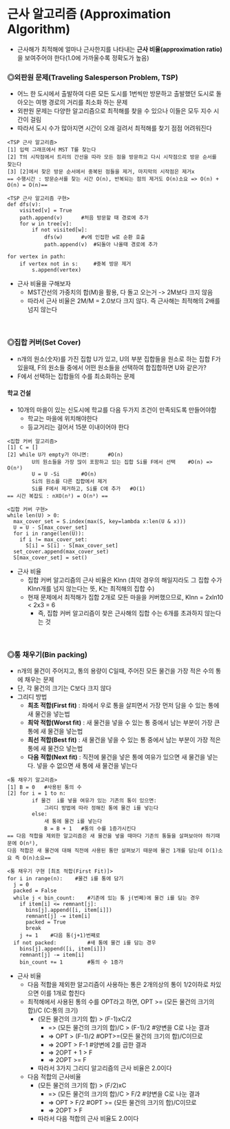 # 근사 알고리즘 (Approximation Algorithm)
* 근사해가 최적해에 얼마나 근사한지를 나타내는 <strong>근사 비율(approximation ratio)</strong>을 보여주어야 한다(1.0에 가까울수록 정확도가 높음)

### ◎외판원 문제(Traveling Salesperson Problem, TSP)
* 어느 한 도시에서 출발하여 다른 모든 도시를 1번씩만 방문하고 출발했던 도시로 돌아오는 여행 경로의 거리를 최소화 하는 문제
* 외판원 문제는 다양한 알고리즘으로 최적해를 찾을 수 있으나 이들은 모두 지수 시간이 걸림
* 따라서 도시 수가 많아지면 시간이 오래 걸려서 최적해를 찾기 점점 어려워진다
```
<TSP 근사 알고리즘>
[1] 입력 그래프에서 MST T를 찾는다
[2] T의 시작점에서 트리의 간선을 따라 모든 점을 방문하고 다시 시작점으로 방문 순서를 찾는다
[3] [2]에서 찾은 방문 순서에서 중복된 점들을 제거, 마지막의 시작점은 제거x
== 수행시간 : 방문순서를 찾는 시간 O(n), 반복되는 점의 제거도 O(n)소요 => O(n) + O(n) = O(n)==
```
```
<TSP 근사 알고리즘 구현>
def dfs(v):
    visited[v] = True
    path.append(v)      #처음 방문할 때 경로에 추가
    for w in tree[v]:
        if not visited[w]:
            dfs(w)      #v에 인접한 w로 순환 호출
            path.append(v)  #되돌아 나올때 경로에 추가
            
for vertex in path:
    if vertex not in s:     #중복 방문 제거
        s.append(vertex)
```
* 근사 비율을 구해보자
  * MST간선의 가중치의 합(M)을 활용, 다 돌고 오는거 -> 2M보다 크지 않음
  * 따라서 근사 비율은 2M/M = 2.0보다 크지 않다. 즉 근사해는 최적해의 2배를 넘지 않는다

<br>

### ◎집합 커버(Set Cover)
* n개의 원소(숫자)를 가진 집합 U가 있고, U의 부분 집합들을 원소로 하는 집합 F가 있을때, F의 원소들 중에서
어떤 원소들을 선택하여 합집합하면 U와 같은가?
* F에서 선택하는 집합들의 수를 최소화하는 문제

#### 학교 건설
* 10개의 마을이 있는 신도시에 학교를 다음 두가지 조건이 만족되도록 만들어야함
  * 학교는 마을에 위치해야한다
  * 등교거리는 걸어서 15분 이내이어야 한다
```
<집합 커버 알고리즘>
[1] C = []
[2] while U가 empty가 아니면:      #O(n)
        U의 원소들을 가장 많이 포함하고 있는 집합 Si를 F에서 선택    #O(n) => O(n²)
        U = U -Si       #O(n)
        Si의 원소를 다른 집합에서 제거
        Si를 F에서 제거하고, Si를 C에 추가   #O(1)
== 시간 복잡도 : nXO(n²) = O(n³) ==
```
```
<집합 커버 구현>
while len(U) > 0:
  max_cover_set = S.index(max(S, key=lambda x:len(U & x)))
  U = U - S[max_cover_set]
  for i in range(len(U)):
    if i != max_cover_set:
      S[i] = S[i] - S[max_cover_set]
  set_cover.append(max_cover_set)
  S[max_cover_set] = set()
```
* 근사 비율
  * 집합 커버 알고리즘의 근사 비율은 Klnn (최악 경우의 해일지라도 그 집합 수가 Klnn개를 넘지 않는다는 뜻, K는 최적해의 집합 수)
  * 현재 문제에서 최적해가 집합 2개로 모든 마을을 커버했으므로, Klnn = 2xln10 < 2x3 = 6
    * 즉, 집합 커버 알고리즘이 찾은 근사해의 집합 수는 6개를 초과하지 않는다는 것
<br>

### ◎통 채우기(Bin packing)
* n개의 물건이 주어지고, 통의 용량이 C일때, 주어진 모든 물건을 가장 적은 수의 통에 채우는 문제
* 단, 각 물건의 크기는 C보다 크지 않다
* 그리디 방법
  * <strong>최초 적합(First fit)</strong> : 좌에서 우로 통을 살피면서 가장 먼저 담을 수 있는 통에 새 물건을 넣는법
  * <strong>최악 적합(Worst fit)</strong> : 새 물건을 넣을 수 있는 통 중에서 남는 부분이 가장 큰 통에 새 물건을 넣는법
  * <strong>최선 적합(Best fit)</strong> : 새 물건을 넣을 수 있는 통 중에서 남는 부분이 가장 적은 통에 새 물건으 넣는법
  * <strong>다음 적합(Next fit)</strong> : 직전에 물건을 넣은 통에 여유가 있으면 새 물건을 넣는다. 넣을 수 없으면 새 통에 새 물건을 넣는다
```
<통 채우기 알고리즘>
[1] B = 0   #사용된 통의 수
[2] for i = 1 to n:
        if 물건  i를 넣을 여유가 있는 기존의 통이 있으면:   
            그리디 방법에 따라 정해진 통에 물건 i를 넣는다
        else:
            새 통에 물건 i를 넣는다
            B = B + 1   #통의 수를 1증가시킨다
== 다음 적합을 제외한 알고리즘은 새 물건을 넣을 때마다 기존의 통들을 살펴보아야 하기때문에 O(n²),
다음 적합은 새 물건에 대해 직전에 사용된 통만 살펴보기 때문에 물건 1개를 담는데 O(1)소요 즉 O(n)소요== 
```
```
<통 채우기 구현 [최초 적합(First Fit)]>
for i in range(n):    #물건 i를 통에 담기
  j = 0
  packed = False
  while j < bin_count:    #기존에 있는 통 j(번쩨)에 물건 i를 담는 경우
    if item[i] <= remnant[j]:
      bins[j].append([i, item[i]])
      remnant[j] -= item[i]
      packed = True
      break
    j += 1    #다음 통(j+1)번째로
  if not packed:          #새 통에 물건 i를 담는 경우
    bins[j].append([i, item[i]])
    remnant[j] -= item[i]
    bin_count += 1        #통의 수 1증가
```
* 근사 비율
  * 다음 적합을 제외한 알고리즘이 사용하는 통은 2개의상의 통이 1/2이하로 차있으면 이를 1개로 합친다
  * 최적해에서 사용된 통의 수를 OPT라고 하면, OPT >= (모든 물건의 크기의 합)/C (C:통의 크기)
    * (모든 물건의 크기의 합) > (F-1)xC/2
      * => (모든 물건의 크기의 합)/C > (F-1)/2     #양변을 C로 나눈 결과
      * => OPT > (F-1)/2                        #OPT>=(모든 물건의 크기의 합)/C이므로
      * => 2OPT > F-1                           #양변에 2를 곱한 결과
      * => 2OPT + 1 > F                         
      * => 2OPT >= F
    * 따라서 3가지 그리디 알고리즘의 근사 비율은 2.0이다
  * 다음 적합의 근사비율
    * (모든 물건의 크기의 합) > (F/2)xC
      * => (모든 물건의 크기의 합)/C > F/2   #양변을 C로 나눈 결과
      * => OPT > F/2                      #OPT >= (모든 물건의 크기의 합)/C이므로
      * => 2OPT > F
    * 따라서 다음 적합의 근사 비율도 2.0이다